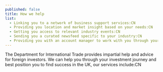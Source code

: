 ```yaml
---
published: false
title: How we help
list: 
  - Linking you to a network of business support services:CN
  - Providing you location and market insight based on your needs:CN
  - Getting you access to relevant industry events:CN
  - Sending you a curated newsfeed specific to your industry:CN
  - Providing you with an account manager to work with you through your investment journey:CN
---
```

The Department for International Trade provides impartial help and advice for foreign investors. We can help you through your investment journey and best position you to find success in the UK, our services include:CN
